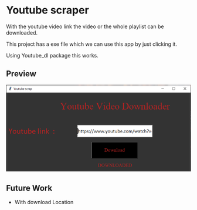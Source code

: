 # Youtube scraper
With the youtube video link the video or the whole playlist can be downloaded.

This project has a exe file which we can use this app by just clicking it.

Using Youtube_dl package this works.

## Preview
![](youtube.png)

## Future Work
* With download Location
